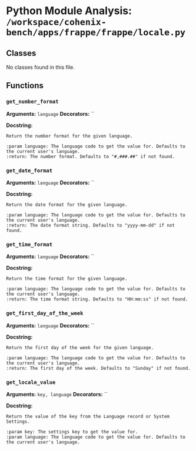 # Python Module Analysis: `/workspace/cohenix-bench/apps/frappe/frappe/locale.py`

## Classes

No classes found in this file.


## Functions

### `get_number_format`
**Arguments:** `language`
**Decorators:** ``

**Docstring:**
```
Return the number format for the given language.

:param language: The language code to get the value for. Defaults to the current user's language.
:return: The number format. Defaults to "#,###.##" if not found.
```
### `get_date_format`
**Arguments:** `language`
**Decorators:** ``

**Docstring:**
```
Return the date format for the given language.

:param language: The language code to get the value for. Defaults to the current user's language.
:return: The date format string. Defaults to "yyyy-mm-dd" if not found.
```
### `get_time_format`
**Arguments:** `language`
**Decorators:** ``

**Docstring:**
```
Return the time format for the given language.

:param language: The language code to get the value for. Defaults to the current user's language.
:return: The time format string. Defaults to "HH:mm:ss" if not found.
```
### `get_first_day_of_the_week`
**Arguments:** `language`
**Decorators:** ``

**Docstring:**
```
Return the first day of the week for the given language.

:param language: The language code to get the value for. Defaults to the current user's language.
:return: The first day of the week. Defaults to "Sunday" if not found.
```
### `get_locale_value`
**Arguments:** `key, language`
**Decorators:** ``

**Docstring:**
```
Return the value of the key from the Language record or System Settings.

:param key: The settings key to get the value for.
:param language: The language code to get the value for. Defaults to the current user's language.
```

